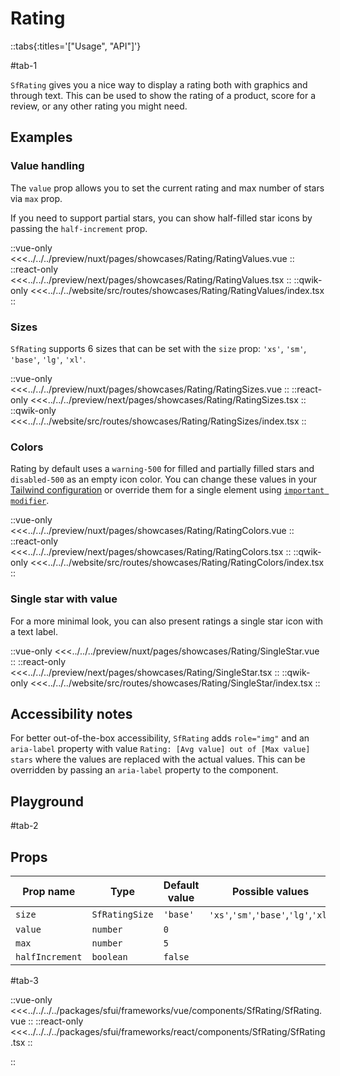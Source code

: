 # Rating

::tabs{:titles='["Usage", "API"]'}

#tab-1

`SfRating` gives you a nice way to display a rating both with graphics and through text. This can be used to show the rating of a product, score for a review, or any other rating you might need.

## Examples

### Value handling

The `value` prop allows you to set the current rating and max number of stars via `max` prop.

If you need to support partial stars, you can show half-filled star icons by passing the `half-increment` prop.

<Showcase showcase-name="Rating/RatingValues">

::vue-only
<<<../../../preview/nuxt/pages/showcases/Rating/RatingValues.vue
::
::react-only
<<<../../../preview/next/pages/showcases/Rating/RatingValues.tsx
::
::qwik-only
<<<../../../website/src/routes/showcases/Rating/RatingValues/index.tsx
::

</Showcase>

### Sizes

`SfRating` supports 6 sizes that can be set with the `size` prop: `'xs'`, `'sm'`, `'base'`, `'lg'`, `'xl'`.

<Showcase showcase-name="Rating/RatingSizes" style="min-height:250px">

::vue-only
<<<../../../preview/nuxt/pages/showcases/Rating/RatingSizes.vue
::
::react-only
<<<../../../preview/next/pages/showcases/Rating/RatingSizes.tsx
::
::qwik-only
<<<../../../website/src/routes/showcases/Rating/RatingSizes/index.tsx
::

</Showcase>

### Colors

Rating by default uses a `warning-500` for filled and partially filled stars and `disabled-500` as an empty icon color. You can change these values in your [Tailwind configuration](https://tailwindcss.com/docs/configuration#theme) or override them for a single element using [`important modifier`](https://tailwindcss.com/docs/configuration#important-modifier).

<Showcase showcase-name="Rating/RatingColors">

::vue-only
<<<../../../preview/nuxt/pages/showcases/Rating/RatingColors.vue
::
::react-only
<<<../../../preview/next/pages/showcases/Rating/RatingColors.tsx
::
::qwik-only
<<<../../../website/src/routes/showcases/Rating/RatingColors/index.tsx
::

</Showcase>

### Single star with value

For a more minimal look, you can also present ratings a single star icon with a text label.

<Showcase showcase-name="Rating/SingleStar" style="min-height:220px">

::vue-only
<<<../../../preview/nuxt/pages/showcases/Rating/SingleStar.vue
::
::react-only
<<<../../../preview/next/pages/showcases/Rating/SingleStar.tsx
::
::qwik-only
<<<../../../website/src/routes/showcases/Rating/SingleStar/index.tsx
::

</Showcase>

## Accessibility notes

For better out-of-the-box accessibility, `SfRating` adds `role="img"` and an `aria-label` property with value `Rating: [Avg value] out of [Max value] stars` where the values are replaced with the actual values. This can be overridden by passing an `aria-label` property to the component.

## Playground

<Generate style="height:400px" />

#tab-2

## Props

| Prop name       | Type           | Default value | Possible values                      |
| --------------- | -------------- | ------------- | ------------------------------------ |
| `size`          | `SfRatingSize` | `'base'`      | `'xs'`,`'sm'`,`'base'`,`'lg'`,`'xl'` |
| `value`         | `number`       | `0`           |                                      |
| `max`           | `number`       | `5`           |                                      |
| `halfIncrement` | `boolean`      | `false`       |                                      |

#tab-3

::vue-only
<<<../../../../packages/sfui/frameworks/vue/components/SfRating/SfRating.vue
::
::react-only
<<<../../../../packages/sfui/frameworks/react/components/SfRating/SfRating.tsx
::

::
